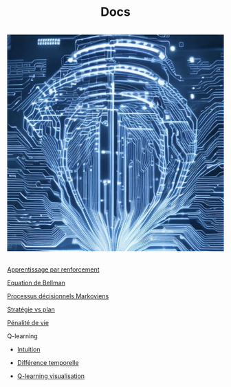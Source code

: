 <h1 align=center>Docs</h1>
<br>
<div align="center">
    <img src="img\ai.jpg" alt="Intelligence artificielle" title="Intelligence artificielle">
</div>
<br>

[Apprentissage par renforcement](reinforcementLearning)

[Equation de Bellman](BellmanEquation)

[Processus décisionnels Markoviens](processusDeDecisionMarkoviens)

[Stratégie vs plan](StatégieVSplan)

[Pénalité de vie](PenaliteDeVie)

Q-learning

- [Intuition](Q-learningIntuition)

- [Différence temporelle](timeDifference)

- [Q-learning visualisation](Q-learningVisualisaition)

